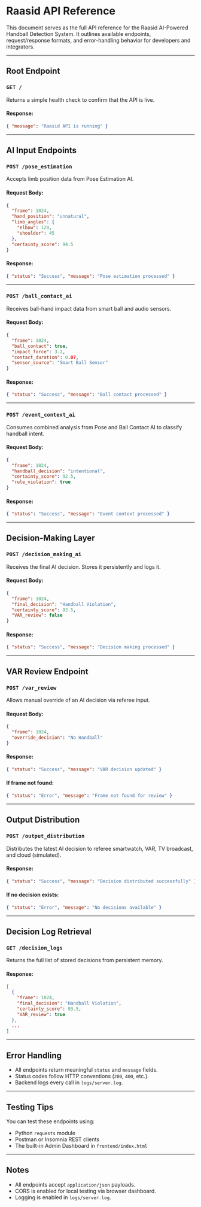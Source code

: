 # Raasid API Reference

This document serves as the full API reference for the Raasid AI-Powered Handball Detection System. It outlines available endpoints, request/response formats, and error-handling behavior for developers and integrators.

---

## Root Endpoint

### `GET /`
Returns a simple health check to confirm that the API is live.

#### Response:
```json
{ "message": "Raasid API is running" }
```

---

## AI Input Endpoints

### `POST /pose_estimation`

Accepts limb position data from Pose Estimation AI.

#### Request Body:
```json
{
  "frame": 1024,
  "hand_position": "unnatural",
  "limb_angles": {
    "elbow": 120,
    "shoulder": 45
  },
  "certainty_score": 94.5
}
```

#### Response:
```json
{ "status": "Success", "message": "Pose estimation processed" }
```

---

### `POST /ball_contact_ai`

Receives ball-hand impact data from smart ball and audio sensors.

#### Request Body:
```json
{
  "frame": 1024,
  "ball_contact": true,
  "impact_force": 3.2,
  "contact_duration": 0.07,
  "sensor_source": "Smart Ball Sensor"
}
```

#### Response:
```json
{ "status": "Success", "message": "Ball contact processed" }
```

---

### `POST /event_context_ai`

Consumes combined analysis from Pose and Ball Contact AI to classify handball intent.

#### Request Body:
```json
{
  "frame": 1024,
  "handball_decision": "intentional",
  "certainty_score": 92.5,
  "rule_violation": true
}
```

#### Response:
```json
{ "status": "Success", "message": "Event context processed" }
```

---

## Decision-Making Layer

### `POST /decision_making_ai`

Receives the final AI decision. Stores it persistently and logs it.

#### Request Body:
```json
{
  "frame": 1024,
  "final_decision": "Handball Violation",
  "certainty_score": 93.5,
  "VAR_review": false
}
```

#### Response:
```json
{ "status": "Success", "message": "Decision making processed" }
```

---

## VAR Review Endpoint

### `POST /var_review`

Allows manual override of an AI decision via referee input.

#### Request Body:
```json
{
  "frame": 1024,
  "override_decision": "No Handball"
}
```

#### Response:
```json
{ "status": "Success", "message": "VAR decision updated" }
```

#### If frame not found:
```json
{ "status": "Error", "message": "Frame not found for review" }
```

---

## Output Distribution

### `POST /output_distribution`

Distributes the latest AI decision to referee smartwatch, VAR, TV broadcast, and cloud (simulated).

#### Response:
```json
{ "status": "Success", "message": "Decision distributed successfully" }
```

#### If no decision exists:
```json
{ "status": "Error", "message": "No decisions available" }
```

---

## Decision Log Retrieval

### `GET /decision_logs`

Returns the full list of stored decisions from persistent memory.

#### Response:
```json
[
  {
    "frame": 1024,
    "final_decision": "Handball Violation",
    "certainty_score": 93.5,
    "VAR_review": true
  },
  ...
]
```

---

## Error Handling

- All endpoints return meaningful `status` and `message` fields.
- Status codes follow HTTP conventions (`200`, `400`, etc.).
- Backend logs every call in `logs/server.log`.

---

## Testing Tips

You can test these endpoints using:
- Python `requests` module
- Postman or Insomnia REST clients
- The built-in Admin Dashboard in `frontend/index.html`

---

## Notes

- All endpoints accept `application/json` payloads.
- CORS is enabled for local testing via browser dashboard.
- Logging is enabled in `logs/server.log`.


